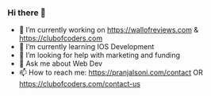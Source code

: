 ### Hi there 👋

- 🔭 I’m currently working on https://wallofreviews.com & https://clubofcoders.com
- 🌱 I’m currently learning IOS Development
- 🤔 I’m looking for help with marketing and funding
- 💬 Ask me about Web Dev
- 📫 How to reach me: https://pranjalsoni.com/contact OR https://clubofcoders.com/contact-us


